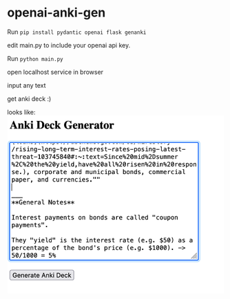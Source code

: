 # openai-anki-gen

Run `pip install pydantic openai flask genanki`

edit main.py to include your openai api key.

Run `python main.py`

open localhost service in browser

input any text

get anki deck :)

 looks like:
 ![alt text](./Screenshot2023-10-06at8.12.19PM.png)
